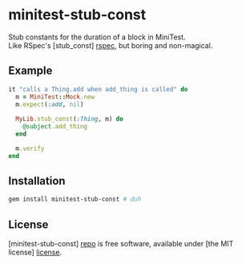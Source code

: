 # minitest-stub-const

Stub constants for the duration of a block in MiniTest.  
Like RSpec's [stub_const] [rspec], but boring and non-magical.


## Example

```ruby
it "calls a Thing.add when add_thing is called" do
  m = MiniTest::Mock.new
  m.expect(:add, nil)
  
  MyLib.stub_const(:Thing, m) do
    @subject.add_thing
  end

  m.verify
end
```


## Installation

```sh
gem install minitest-stub-const # duh
```


## License

[minitest-stub-const] [repo] is free software, available under [the MIT license]
[license].




[repo]: https://raw.github.com/adammck/minitest-stub-const
[license]: https://raw.github.com/adammck/minitest-stub-const/master/LICENSE
[rspec]: https://www.relishapp.com/rspec/rspec-mocks/v/2-12/docs/mutating-constants
